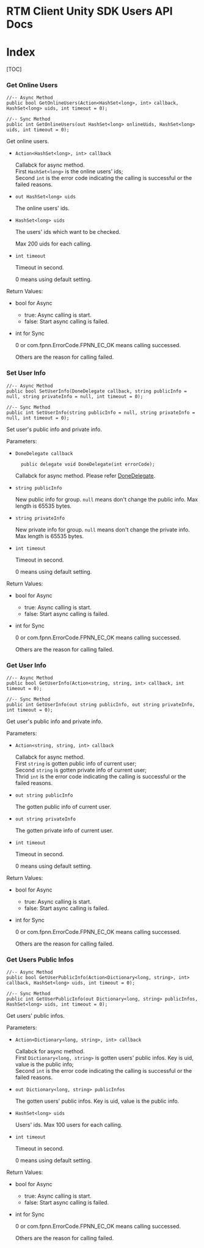 # RTM Client Unity SDK Users API Docs

# Index

[TOC]

### Get Online Users

	//-- Async Method
	public bool GetOnlineUsers(Action<HashSet<long>, int> callback, HashSet<long> uids, int timeout = 0);

	//-- Sync Method
	public int GetOnlineUsers(out HashSet<long> onlineUids, HashSet<long> uids, int timeout = 0);

Get online users.

+ `Action<HashSet<long>, int> callback`

	Callabck for async method.  
	First `HashSet<long>` is the online users' ids;  
	Second `int` is the error code indicating the calling is successful or the failed reasons.

+ `out HashSet<long> uids`

	The online users' ids.

+ `HashSet<long> uids`

	The users' ids which want to be checked.

	Max 200 uids for each calling.

+ `int timeout`

	Timeout in second.

	0 means using default setting.


Return Values:

+ bool for Async

	* true: Async calling is start.
	* false: Start async calling is failed.

+ int for Sync

	0 or com.fpnn.ErrorCode.FPNN_EC_OK means calling successed.

	Others are the reason for calling failed.

### Set User Info


	//-- Async Method
	public bool SetUserInfo(DoneDelegate callback, string publicInfo = null, string privateInfo = null, int timeout = 0);
	
	//-- Sync Method
	public int SetUserInfo(string publicInfo = null, string privateInfo = null, int timeout = 0);

Set user's public info and private info.

Parameters:

+ `DoneDelegate callback`

		public delegate void DoneDelegate(int errorCode);

	Callabck for async method. Please refer [DoneDelegate](Delegates.md#DoneDelegate).

+ `string publicInfo`

	New public info for group. `null` means don't change the public info. Max length is 65535 bytes.

+ `string privateInfo`

	New private info for group. `null` means don't change the private info. Max length is 65535 bytes.

+ `int timeout`

	Timeout in second.

	0 means using default setting.


Return Values:

+ bool for Async

	* true: Async calling is start.
	* false: Start async calling is failed.

+ int for Sync

	0 or com.fpnn.ErrorCode.FPNN_EC_OK means calling successed.

	Others are the reason for calling failed.


### Get User Info

	//-- Async Method
	public bool GetUserInfo(Action<string, string, int> callback, int timeout = 0);
	
	//-- Sync Method
	public int GetUserInfo(out string publicInfo, out string privateInfo, int timeout = 0);

Get user's public info and private info.

Parameters:

+ `Action<string, string, int> callback`

	Callabck for async method.  
	First `string` is gotten public info of current user;  
	Second `string` is gotten private info of current user;  
	Thrid `int` is the error code indicating the calling is successful or the failed reasons.

+ `out string publicInfo`

	The gotten public info of current user.

+ `out string privateInfo`

	The gotten private info of current user.

+ `int timeout`

	Timeout in second.

	0 means using default setting.


Return Values:

+ bool for Async

	* true: Async calling is start.
	* false: Start async calling is failed.

+ int for Sync

	0 or com.fpnn.ErrorCode.FPNN_EC_OK means calling successed.

	Others are the reason for calling failed.


### Get Users Public Infos

	//-- Async Method
	public bool GetUserPublicInfo(Action<Dictionary<long, string>, int> callback, HashSet<long> uids, int timeout = 0);
	
	//-- Sync Method
	public int GetUserPublicInfo(out Dictionary<long, string> publicInfos, HashSet<long> uids, int timeout = 0);

Get users' public infos.

Parameters:

+ `Action<Dictionary<long, string>, int> callback`

	Callabck for async method.  
	First `Dictionary<long, string>` is gotten users' public infos. Key is uid, value is the public info;  
	Second `int` is the error code indicating the calling is successful or the failed reasons.

+ `out Dictionary<long, string> publicInfos`

	The gotten users' public infos. Key is uid, value is the public info.

+ `HashSet<long> uids`

	Users' ids.	Max 100 users for each calling.

+ `int timeout`

	Timeout in second.

	0 means using default setting.


Return Values:

+ bool for Async

	* true: Async calling is start.
	* false: Start async calling is failed.

+ int for Sync

	0 or com.fpnn.ErrorCode.FPNN_EC_OK means calling successed.

	Others are the reason for calling failed.


